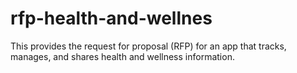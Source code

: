 # rfp-health-and-wellnes
This provides the request for proposal (RFP) for an app that tracks, manages, and shares health and wellness information.
